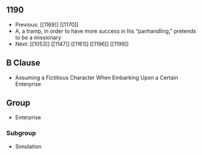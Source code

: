 ## 1190
- Previous: [[1169]] [[1170]] 
- A, a tramp, in order to have more success in his “panhandling,” pretends to be a missionary
- Next: [[1053]] [[1147]] [[1161]] [[1196]] [[1199]] 

## B Clause
- Assuming a Fictitious Character When Embarking  Upon a Certain Enterprise

## Group
- Enterprise

### Subgroup
- Simulation

